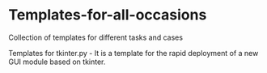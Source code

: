 # Templates-for-all-occasions
Сollection of templates for different tasks and cases

Templates for tkinter.py - It is a template for the rapid deployment of a new GUI module based on tkinter.
